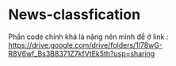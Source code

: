 # News-classfication

Phần code chính khá là nặng nên mình để ở link : https://drive.google.com/drive/folders/1l78wG-R8V6wf_Bs3B8371Z7kfVtEk5th?usp=sharing
